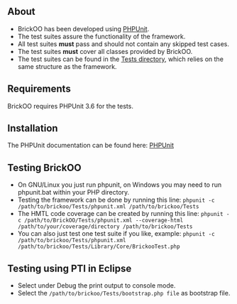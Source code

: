 

About
-----
* BrickOO has been developed using [PHPUnit](http://www.phpunit.de/manual/3.6/en).
* The test suites assure the functionality of the framework.
* All test suites **must** pass and should not contain any skipped test cases.
* The test suites **must** cover all classes provided by BrickOO.
* The test suites can be found in the [Tests directory](https://github.com/celestino/BrickOO/tree/master/Tests), which relies on the same structure as the framework.


Requirements
------------
BrickOO requires PHPUnit 3.6 for the tests.


Installation
------------
The PHPUnit documentation can be found here:
[PHPUnit](http://www.phpunit.de/manual/3.6/en/installation.html)


Testing BrickOO
---------------
* On GNU/Linux you just run phpunit, on Windows you may need to run phpunit.bat within your PHP directory.
* Testing the framework can be done by running this line:
    `phpunit -c /path/to/brickoo/Tests/phpunit.xml /path/to/brickoo/Tests`
* The HMTL code coverage can be created by running this line:
    `phpunit -c /path/to/BrickOO/Tests/phpunit.xml --coverage-html /path/to/your/coverage/directory /path/to/brickoo/Tests`
* You can also just test one test suite if you like, example:
    `phpunit -c /path/to/brickoo/Tests/phpunit.xml /path/to/brickoo/Tests/Library/Core/BrickooTest.php`


Testing using PTI in Eclipse
----------------------------
* Select under Debug the print output to console mode.
* Select the `/path/to/brickoo/Tests/bootstrap.php file` as bootstrap file.